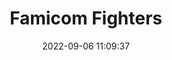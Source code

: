 ---
date: 2022-09-06 11:09:37
title: 'Famicom Fighters'	
tags: [free]
price: Free	
link: http://mcjimmy.net/famicomfighters.html	
discord: https://discordapp.com/invite/XUUWb46	
twitter: https://twitter.com/FamicomFighters
---